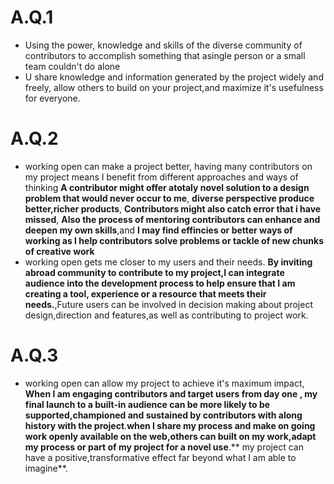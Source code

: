 # A.Q.1
- Using the power, knowledge and skills of the diverse community of contributors to accomplish something that asingle person or a small team couldn't do alone
- U share knowledge and information generated by the project widely and freely, allow others to build on your project,and maximize it's usefulness for everyone.
# A.Q.2
- working open can make a project better, having many contributors on my project means I benefit from different approaches and ways of thinking
  **A contributor might offer atotaly novel solution to a design problem that would never occur to me**,
**diverse perspective produce better,richer products**,
**Contributors might also catch error that i have missed**,
**Also the process of mentoring contributors can enhance and deepen my own skills**,and
**I may find effincies or better ways of working as I help contributors solve problems or tackle of new chunks of creative work**
- working open gets me closer to my users and their needs.
**By inviting abroad community to contribute to my project,I can integrate audience into the development process to help ensure that I am creating a tool, experience or  a resource that meets their needs.**,Future users can be involved in decision making about project design,direction and features,as well as contributing to project work.
# A.Q.3
- working open can allow my project to achieve it's maximum impact,
**When I am engaging contributors and target users from day one , my final launch to a built-in audience can be more likely to be supported,championed and sustained by contributors with along history with the project**.**when I share my process and make on going work openly available on the web,others can built on my work,adapt my process or part of my project for a novel use**.** my project can have a positive,transformative effect far beyond what I am able to imagine**.
